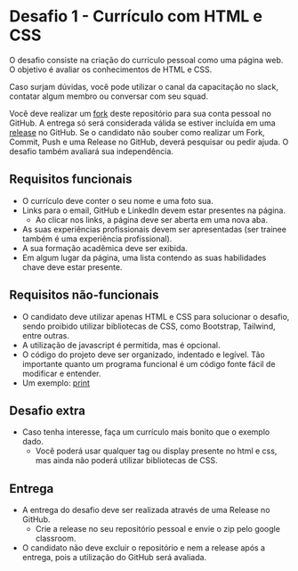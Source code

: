 # Desafio 1 - Currículo com HTML e CSS

O desafio consiste na criação do currículo pessoal como uma página web. O objetivo é avaliar os conhecimentos de HTML e CSS.

Caso surjam dúvidas, você pode utilizar o canal da capacitação no slack, contatar algum membro ou conversar com seu squad.

Você deve realizar um [fork](https://docs.github.com/en/get-started/quickstart/fork-a-repo) deste repositório para sua conta pessoal no GitHub. A entrega só será considerada válida se estiver incluída em uma [release](https://docs.github.com/en/repositories/releasing-projects-on-github/about-releases) no GitHub. Se o candidato não souber como realizar um Fork, Commit, Push e uma Release no GitHub, deverá pesquisar ou pedir ajuda. O desafio também avaliará sua independência.

## Requisitos funcionais

- O currículo deve conter o seu nome e uma foto sua.
- Links para o email, GitHub e LinkedIn devem estar presentes na página.
  - Ao clicar nos links, a página deve ser aberta em uma nova aba.
- As suas experiências profissionais devem ser apresentadas (ser trainee também é uma experiência profissional).
- A sua formação acadêmica deve ser exibida.
- Em algum lugar da página, uma lista contendo as suas habilidades chave deve estar presente.

## Requisitos não-funcionais

- O candidato deve utilizar apenas HTML e CSS para solucionar o desafio, sendo proibido utilizar bibliotecas de CSS, como Bootstrap, Tailwind, entre outras.
- A utilização de javascript é permitida, mas é opcional.
- O código do projeto deve ser organizado, indentado e legível. Tão importante quanto um programa funcional é um código fonte fácil de modificar e entender.
- Um exemplo:
    [print](./assets/curriculo.pdf)

## Desafio extra

- Caso tenha interesse, faça um currículo mais bonito que o exemplo dado.
  - Você poderá usar qualquer tag ou display presente no html e css, mas ainda não poderá utilizar bibliotecas de CSS.

## Entrega

- A entrega do desafio deve ser realizada através de uma Release no GitHub.
  - Crie a release no seu repositório pessoal e envie o zip pelo google classroom.
- O candidato não deve excluir o repositório e nem a release após a entrega, pois a utilização do GitHub será avaliada.